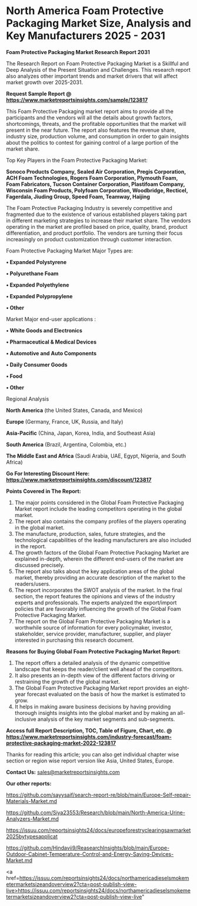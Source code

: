 # North America Foam Protective Packaging Market Size, Analysis and Key Manufacturers 2025 - 2031

<strong>Foam Protective Packaging Market Research Report 2031</strong>

The Research Report on Foam Protective Packaging Market is a Skillful and Deep Analysis of the Present Situation and Challenges. This research report also analyzes other important trends and market drivers that will affect market growth over 2025-2031.

<strong>Request Sample Report @ <a href=https://www.marketreportsinsights.com/sample/123817>https://www.marketreportsinsights.com/sample/123817</a></strong>

This Foam Protective Packaging market report aims to provide all the participants and the vendors will all the details about growth factors, shortcomings, threats, and the profitable opportunities that the market will present in the near future. The report also features the revenue share, industry size, production volume, and consumption in order to gain insights about the politics to contest for gaining control of a large portion of the market share.

Top Key Players in the Foam Protective Packaging Market:

<strong>Sonoco Products Company, Sealed Air Corporation, Pregis Corporation, ACH Foam Technologies, Rogers Foam Corporation, Plymouth Foam, Foam Fabricators, Tucson Container Corporation, Plastifoam Company, Wisconsin Foam Products, Polyfoam Corporation, Woodbridge, Recticel, Fagerdala, Jiuding Group, Speed Foam, Teamway, Haijing</strong>

The Foam Protective Packaging Industry is severely competitive and fragmented due to the existence of various established players taking part in different marketing strategies to increase their market share. The vendors operating in the market are profiled based on price, quality, brand, product differentiation, and product portfolio. The vendors are turning their focus increasingly on product customization through customer interaction.

Foam Protective Packaging Market Major Types are:

<strong>• Expanded Polystyrene

• Polyurethane Foam

• Expanded Polyethylene

• Expanded Polypropylene

• Other</strong>

Market Major end-user applications :

<strong>• White Goods and Electronics

• Pharmaceutical & Medical Devices

• Automotive and Auto Components

• Daily Consumer Goods

• Food

• Other</strong>

Regional Analysis

</u><strong><b>North America</b></strong> (the United States, Canada, and Mexico)

<strong><b>Europe </b></strong>(Germany, France, UK, Russia, and Italy)

<strong><b>Asia-Pacific</b></strong> (China, Japan, Korea, India, and Southeast Asia)

<strong><b>South America</b></strong> (Brazil, Argentina, Colombia, etc.)

<strong><b>The Middle East and Africa</b></strong> (Saudi Arabia, UAE, Egypt, Nigeria, and South Africa)

<strong>Go For Interesting Discount Here: <a href=https://www.marketreportsinsights.com/discount/123817>https://www.marketreportsinsights.com/discount/123817</a></strong>

<strong>Points Covered in The Report:</strong>
<ol>
  <li>The major points considered in the Global Foam Protective Packaging Market report include the leading competitors operating in the global market.</li>
  <li>The report also contains the company profiles of the players operating in the global market.</li>
  <li>The manufacture, production, sales, future strategies, and the technological capabilities of the leading manufacturers are also included in the report.</li>
  <li>The growth factors of the Global Foam Protective Packaging Market are explained in-depth, wherein the different end-users of the market are discussed precisely.</li>
  <li>The report also talks about the key application areas of the global market, thereby providing an accurate description of the market to the readers/users.</li>
  <li>The report incorporates the SWOT analysis of the market. In the final section, the report features the opinions and views of the industry experts and professionals. The experts analyzed the export/import policies that are favorably influencing the growth of the Global Foam Protective Packaging Market.</li>
  <li>The report on the Global Foam Protective Packaging Market is a worthwhile source of information for every policymaker, investor, stakeholder, service provider, manufacturer, supplier, and player interested in purchasing this research document.</li>
</ol>
<strong>Reasons for Buying Global Foam Protective Packaging Market Report:</strong>

<ol>
  <li>The report offers a detailed analysis of the dynamic competitive landscape that keeps the reader/client well ahead of the competitors.</li>
  <li>It also presents an in-depth view of the different factors driving or restraining the growth of the global market.</li>
  <li>The Global Foam Protective Packaging Market report provides an eight-year forecast evaluated on the basis of how the market is estimated to grow.</li>
  <li>It helps in making aware business decisions by having providing thorough insights insights into the global market and by making an all-inclusive analysis of the key market segments and sub-segments.</li>
</ol>
<strong>Access full Report Description, TOC, Table of Figure, Chart, etc. @ <a href=https://www.marketreportsinsights.com/industry-forecast/foam-protective-packaging-market-2022-123817>https://www.marketreportsinsights.com/industry-forecast/foam-protective-packaging-market-2022-123817</a></strong>


Thanks for reading this article; you can also get individual chapter wise section or region wise report version like Asia, United States, Europe.

<strong>Contact Us:</strong>
sales@marketreportsinsights.com

<strong>Our other reports:</strong>

<a href=https://github.com/sayysaif/search-report-re/blob/main/Europe-Self-repair-Materials-Market.md>https://github.com/sayysaif/search-report-re/blob/main/Europe-Self-repair-Materials-Market.md</a>

<a href=https://github.com/Siya23553/Research/blob/main/North-America-Urine-Analyzers-Market.md>https://github.com/Siya23553/Research/blob/main/North-America-Urine-Analyzers-Market.md</a>

<a href=https://issuu.com/reportsinsights24/docs/europeforestryclearingsawmarket2025bytypesapplicat>https://issuu.com/reportsinsights24/docs/europeforestryclearingsawmarket2025bytypesapplicat</a>

<a href=https://github.com/Hindavii9/ReasearchInsights/blob/main/Europe-Outdoor-Cabinet-Temperature-Control-and-Energy-Saving-Devices-Market.md>https://github.com/Hindavii9/ReasearchInsights/blob/main/Europe-Outdoor-Cabinet-Temperature-Control-and-Energy-Saving-Devices-Market.md</a>

<a href=https://issuu.com/reportsinsights24/docs/northamericadieselsmokemetermarketsizeandoverview2?cta=post-publish-view-live>https://issuu.com/reportsinsights24/docs/northamericadieselsmokemetermarketsizeandoverview2?cta=post-publish-view-live</a>"
